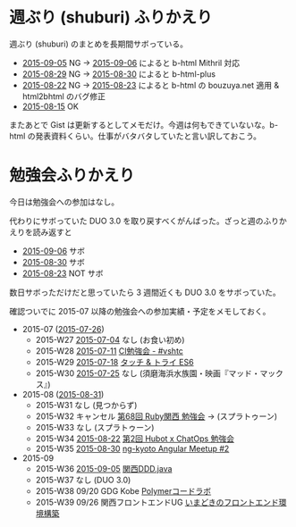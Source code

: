 # 週ぶり (shuburi) ふりかえり

週ぶり (shuburi) のまとめを長期間サボっている。

- [2015-09-05][] NG → [2015-09-06][] によると b-html Mithril 対応
- [2015-08-29][] NG → [2015-08-30][] によると b-html-plus
- [2015-08-22][] NG → [2015-08-23][] によると b-html の bouzuya.net 適用 & html2bhtml のバグ修正
- [2015-08-15][] OK

またあとで Gist は更新するとしてメモだけ。今週は何もできていないな。b-html の発表資料くらい。仕事がバタバタしていたと言い訳しておこう。

# 勉強会ふりかえり

今日は勉強会への参加はなし。

代わりにサボっていた DUO 3.0 を取り戻すべくがんばった。ざっと週のふりかえりを読み返すと

- [2015-09-06][] サボ
- [2015-08-30][] サボ
- [2015-08-23][] NOT サボ

数日サボっただけだと思っていたら 3 週間近くも DUO 3.0 をサボっていた。

確認ついでに 2015-07 以降の勉強会への参加実績・予定をメモしておく。

- 2015-07 ([2015-07-26][])
  - 2015-W27 [2015-07-04][] なし (お食い初め)
  - 2015-W28 [2015-07-11][] [CI勉強会 - #vshtc](https://vshtc.doorkeeper.jp/events/26853)
  - 2015-W29 [2015-07-18][] [タッチ & トライ ES6](http://kfug.connpass.com/event/16279/)
  - 2015-W30 [2015-07-25][] なし (須磨海浜水族園・映画『マッド・マックス』)
- 2015-08 ([2015-08-31][])
  - 2015-W31 なし (見つからず)
  - 2015-W32 キャンセル [第68回 Ruby関西 勉強会](https://rubykansai.doorkeeper.jp/events/25693) → (スプラトゥーン)
  - 2015-W33 なし (スプラトゥーン)
  - 2015-W34 [2015-08-22][] [第2回 Hubot x ChatOps 勉強会](http://hubot-chatops.connpass.com/event/17902/)
  - 2015-W35 [2015-08-30][] [ng-kyoto Angular Meetup #2](http://ng-kyoto.connpass.com/event/17663/)
- 2015-09
  - 2015-W36 [2015-09-05][] [関西DDD.java](http://kansaiddd.connpass.com/event/17737/)
  - 2015-W37 なし (DUO 3.0)
  - 2015-W38 09/20 GDG Kobe [Polymerコードラボ](https://plus.google.com/u/1/events/cugkughq77gn65mvvske9q7145c)
  - 2015-W39 09/26 関西フロントエンドUG [いまどきのフロントエンド環境構築](http://kfug.connpass.com/event/17849/)

[2015-07-04]: https://blog.bouzuya.net/2015/07/04/
[2015-07-11]: https://blog.bouzuya.net/2015/07/11/
[2015-07-18]: https://blog.bouzuya.net/2015/07/18/
[2015-07-25]: https://blog.bouzuya.net/2015/07/25/
[2015-07-26]: https://blog.bouzuya.net/2015/07/26/
[2015-08-15]: https://blog.bouzuya.net/2015/08/15/
[2015-08-22]: https://blog.bouzuya.net/2015/08/22/
[2015-08-23]: https://blog.bouzuya.net/2015/08/23/
[2015-08-29]: https://blog.bouzuya.net/2015/08/29/
[2015-08-30]: https://blog.bouzuya.net/2015/08/30/
[2015-08-31]: https://blog.bouzuya.net/2015/08/31/
[2015-09-05]: https://blog.bouzuya.net/2015/09/05/
[2015-09-06]: https://blog.bouzuya.net/2015/09/06/
